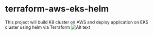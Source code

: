 # terraform-aws-eks-helm
This project will build K8 cluster on AWS and deploy application on EKS cluster using helm via Terraform 
![Alt text](/Users/bansoash/Downloads/kubernetes.jpeg)
